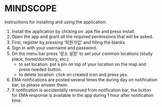 # MINDSCOPE

Instructions for installing and using the application:

1.  Install the application by clicking on .apk file and press install.
2.  Open the app and grant all the required permissions that will be asked.
3.  First, register by pressing '회원가입' and filling the blanks.
4.  Sign in with your username and password.
5.  On the menu bar press '장소 설정' to set your common locations (study place, home/dormitory, etc.).
    -  to set location: put a pin on top of your location on the map and press needed button.
    -  to delete location: click on created icon and press yes. 
6.  EMA notifications are posted several times the during day on notification bar, so please answer them.
7.  If notification is accidentally removed from notification bar, the button for EMA response is available in the app during 1 hour after notification time.
